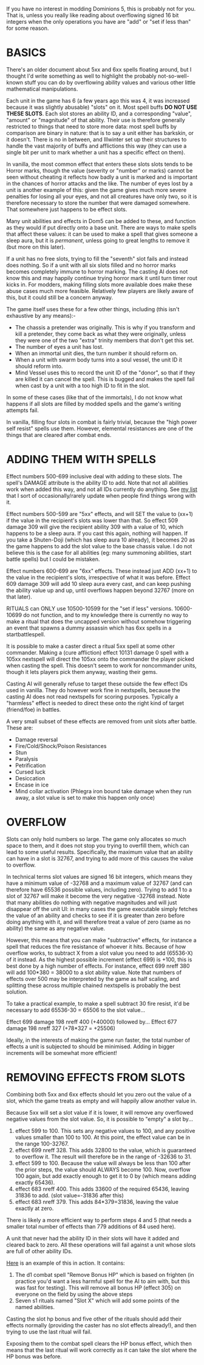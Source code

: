 If you have no interest in modding Dominions 5, this is probably not for you. That is, unless you really like reading about overflowing signed 16 bit integers when the only operations you have are "add" or "set if less than" for some reason.

# BASICS 

There's an older document about 5xx and 6xx spells floating around, but I thought I'd write something as well to highlight the probably not-so-well-known stuff you can do by overflowing ability values and various other little mathematical manipulations.

Each unit in the game has 6 (a few years ago this was 4, it was increased because it was slightly abusable) "slots" on it. Most spell buffs **DO NOT USE THESE SLOTS**. Each slot stores an ability ID, and a corresponding "value", "amount" or "magnitude" of that ability. Their use is therefore generally restricted to things that need to store more data: most spell buffs by comparison are binary in nature: that is to say a unit either has barkskin, or it doesn't. There is no in between, and Illwinter set up their structures to handle the vast majority of buffs and afflictions this way (they can use a single bit per unit to mark whether a unit has a specific effect on them).

In vanilla, the most common effect that enters these slots slots tends to be Horror marks, though the value (severity or "number" or marks) cannot be seen without cheating it reflects how badly a unit is marked and is important in the chances of horror attacks and the like. The number of eyes lost by a unit is another example of this: given the game gives much more severe penalties for losing all your eyes, and not all creatures have only two, so it is therefore necessary to store the number that were damaged somewhere. That somewhere just happens to be effect slots.

Many unit abilities and effects in Dom5 can be added to these, and function as they would if put directly onto a base unit. There are ways to make spells that affect these values: it can be used to make a spell that gives someone a sleep aura, but it is _permanent_, unless going to great lengths to remove it (but more on this later).

If a unit has no free slots, trying to fill the "seventh" slot fails and instead does nothing. So if a unit with all six slots filled and no horror marks becomes completely immune to horror marking. The casting AI does not know this and may happily continue trying horror mark it until turn timer rout kicks in. For modders, making filling slots more available does make these abuse cases much more feasible. Relatively few players are likely aware of this, but it could still be a concern anyway.

The game itself uses these for a few other things, including (this isn't exhaustive by any means):-
-	The chassis a pretender was originally. This is why if you transform and kill a pretender, they come back as what they were originally, unless they were one of the two "extra" trinity members that don't get this set.
-	The number of eyes a unit has lost.
-	When an immortal unit dies, the turn number it should reform on.
-	When a unit with swarm body turns into a soul vessel, the unit ID it should reform into.
-	Mind Vessel uses this to record the unit ID of the "donor", so that if they are killed it can cancel the spell. This is bugged and makes the spell fail when cast by a unit with a too high ID to fit in the slot.

In some of these cases (like that of the immortals), I do not know what happens if all slots are filled by modded spells and the game's writing attempts fail.

In vanilla, filling four slots in combat is fairly trivial, because the "high power self resist" spells use them. However, elemental resistances are one of the things that are cleared after combat ends.
	
# ADDING THEM WITH SPELLS

Effect numbers 500-699 inclusive deal with adding to these slots.
The spell's DAMAGE attribute is the ability ID to add. Note that not all abilities work when added this way, and not all IDs currently do anything. See  [my list](https://docs.google.com/spreadsheets/d/1G2pZXwdo_c_QxLmIBZhl1E-UNGma__I9yuZTmJiuMhE) that I sort of occasionally/rarely update when people find things wrong with it.

Effect numbers 500-599 are "5xx" effects, and will SET the value to (xx+1) if the value in the recipient's slots was lower than that. So effect 509 damage 309 will give the recipient ability 309 with a value of 10, which happens to be a sleep aura. If you cast this again, nothing will happen. If you take a Shuten-Doji (which has sleep aura 10 already), it becomes 20 as the game happens to add the slot value to the base chassis value. I do not believe this is the case for all abilities (eg: many summoning abilities, start battle spells) but I could be mistaken.

Effect numbers 600-699 are "6xx" effects. These instead just ADD (xx+1) to the value in the recipient's slots, irrespective of what it was before. Effect 609 damage 309 will add 10 sleep aura every cast, and can keep pushing the ability value up and up, until overflows happen beyond 32767 (more on that later).

RITUALS can ONLY use 10500-10599 for the "set if less" versions. 10600-10699 do not function, and to my knowledge there is currently no way to make a ritual that does the uncapped version without somehow triggering an event that spawns a dummy assassin which has 6xx spells in a startbattlespell.

It is possible to make a caster direct a ritual 5xx spell at some other commander. Making a (cure affliction) effect 10131 damage 0 spell with a 105xx nextspell will direct the 105xx onto the commander the player picked when casting the spell. This doesn't seem to work for noncommander units, though it lets players pick them anyway, wasting their gems.

Casting AI will generally refuse to target these outside the few effect IDs used in vanilla. They do however work fine in nextspells, because the casting AI does not read nextspells for scoring purposes. Typically a "harmless" effect is needed to direct these onto the right kind of target (friend/foe) in battles.

A very small subset of these effects are removed from unit slots after battle. These are:
-	Damage reversal
-	Fire/Cold/Shock/Poison Resistances
-	Stun
-	Paralysis
-	Petrification
-	Cursed luck
-	Desiccation
-	Encase in ice
-	Mind collar activation (Phlegra iron bound take damage when they run away, a slot value is set to make this happen only once)
	
# OVERFLOW

Slots can only hold numbers so large. The game only allocates so much space to them, and it does not stop you trying to overfill them, which can lead to some useful results. Specifically, the maximum value that an ability can have in a slot is 32767, and trying to add more of this causes the value to overflow.

In technical terms slot values are signed 16 bit integers, which means they have a minimum value of -32768 and a maximum value of 32767 (and can therefore have 65536 possible values, including zero). Trying to add 1 to a slot of 32767 will make it become the very negative -32768 instead. Note that many abilities do nothing with negative magnitudes and will just disappear off the unit UI: in many cases the game executable simply fetches the value of an ability and checks to see if it is greater than zero before doing anything with it, and will therefore treat a value of zero (same as no ability) the same as any negative value.

However, this means that you can make "subtractive" effects, for instance a spell that reduces the fire resistance of whoever it hits. Because of how overflow works, to subtract X from a slot value you need to add (65536-X) of it instead. As the highest possible increment (effect 699) is +100, this is best done by a high number of effects. For instance, effect 699 nreff 380 will add 100*380 = 38000 to a slot ability value. Note that numbers of effects over 500 may be interpreted by the game as half scaling, and splitting these across multiple chained nextspells is probably the best solution.

To take a practical example, to make a spell subtract 30 fire resist, it'd be necessary to add 65536-30 = 65506 to the slot value...

Effect 699 damage 198 nreff 400 (+40000) followed by...
Effect 677 damage 198 nreff 327 (+78*327 = +25506)

Ideally, in the interests of making the game run faster, the total number of effects a unit is subjected to should be minimised. Adding in bigger increments will be somewhat more efficient!

# REMOVING EFFECTS FROM SLOTS 

Combining both 5xx and 6xx effects should let you zero out the value of a slot, which the game treats as empty and will happily allow another value in.

Because 5xx will set a slot value if it is lower, it will remove any overflowed negative values from the slot value. So, it is possible to "empty" a slot by...

1) effect 599 to 100. This sets any negative values to 100, and any positive values smaller than 100 to 100.
	At this point, the effect value can be in the range 100-32767.
2) effect 699 nreff 328. This adds 32800 to the value, which is guaranteed to overflow it. The result will therefore be in the range of -32636 to 31.
3) effect 599 to 100. Because the value will always be less than 100 after the prior steps, the value should ALWAYS become 100.
Now, overflow 100 again, but add exactly enough to get it to 0 by (which means adding exactly 65436).
4) effect 683 nreff 400. This adds 33600 of the required 65436, leaving 31836 to add. (slot value=-31836 after this)
5) effect 683 nreff 379. This adds 84*379=31836, leaving the value exactly at zero.

There is likely a more efficient way to perform steps 4 and 5 (that needs a smaller total number of effects than 779 additions of 84 used here).

A unit that never had the ability ID in their slots will have it added and cleared back to zero. All these operations will fail against a unit whose slots are full of other ability IDs.

[Here](./slotclear.dm) is an example of this in action. It contains:

1) The d1 combat spell "Remove Bonus HP" which is based on frighten (in practice you'd want a less harmful spell for the AI to aim with, but this was fast for testing). This will remove all bonus HP (effect 305) on everyone on the field by using the above steps
2) Seven s1 rituals named "Slot X" which will add some points of the named abilities.

Casting the slot hp bonus and five other of the rituals should add their effects normally (providing the caster has no slot effects already!), and then trying to use the last ritual will fail.

Exposing them to the combat spell clears the HP bonus effect, which then means that the last ritual will work correctly as it can take the slot where the HP bonus was before.


